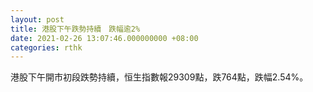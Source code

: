 ```yaml
---
layout: post
title: 港股下午跌勢持續　跌幅逾2%
date: 2021-02-26 13:07:46.000000000 +08:00
categories: rthk
---
```


港股下午開市初段跌勢持續，恒生指數報29309點，跌764點，跌幅2.54%。
